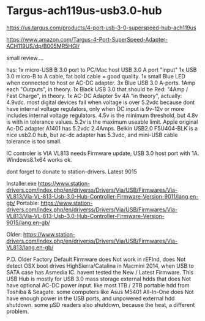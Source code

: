 # Targus-ach119us-usb3.0-hub

https://us.targus.com/products/4-port-usb-3-0-superspeed-hub-ach119us

https://www.amazon.com/Targus-4-Port-SuperSpeed-Adapter-ACH119US/dp/B005MR5HGI/

small review....

has:
1x micro-USB B 3.0 port to PC/Mac host USB 3.0 A port "input"
1x USB 3.0 micro-B to A cable, fat bold cable = good quality.
1x small Blue LED when connected to host or AC-DC adapter.
3x Blue USB 3.0 A-ports. 1Amp each "Outputs", in theory.
1x Black USB 3.0 that should be Red: "4Amp / Fast Charge", in theory.
1x AC-DC Adapter 5v 4A "in theory", actually: 4.9vdc.
most digital devices fail when voltage is over 5.2vdc because dont have internal voltage regulators, 
only when DC input is 9v-12v or more includes internal voltage regulators. 
4.5v is the minimum threshold, but 4.8v is with in tolerance values.
5.2v is the maximum useable limit.
Apple original Ac-DC adapter A1401 has 5.2vdc 2.4Amps.
Belkin USB2.0 F5U404-BLK is a nice usb2.0 hub, but ac-dc adapter has 5.3vdc, and mini-USB cable tolerance is too small.

IC controler is VIA VL813
needs Firmware update,
USB 3.0 host port with 1A.
Windows8.1x64 works ok.

dont forget to donate to station-drivers.
Latest 9015

Installer.exe
https://www.station-drivers.com/index.php/en/driverss/Drivers/Via/USB/Firmwares/Via-VL813/Via-VL-813-Usb-3.0-Hub-Controller-Firmware-Version-9011/lang,en-gb/
Portable:
https://www.station-drivers.com/index.php/en/driverss/Drivers/Via/USB/Firmwares/Via-VL813/Via-VL-813-Usb-3.0-Hub-Controller-Firmware-Version-9015/lang,en-gb/

Older:
https://www.station-drivers.com/index.php/en/driverss/Drivers/Via/USB/Firmwares/Via-VL813/lang,en-gb/

P.D. Older Factory Default Firmware does Not work in rEFInd, does Not detect OSX boot drives HighSierra/Catalina in Macmini 2014, when USB to SATA case has Asmedia IC.
havent tested the New / Latest Firmware.
This USB Hub is mostly for USB 3.0 mass storage external hdds that does Not have optional AC-DC power input.
like most 1TB / 2TB portable hdd from Toshiba & Seagate.
some computers like Asus M5401 All-In-One does Not have enough power in the USB ports, and unpowered external hdd shutdown.
some µSD readers also shutdown, because the heat, a different problem.
